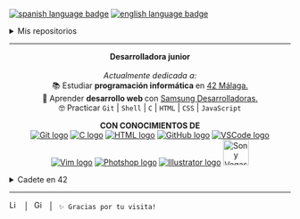 <a href="https://github.com/RossattiSM/RossattiSM/blob/main/README.md"> <img src="https://img.shields.io/badge/lang-es-blue" alt="spanish language badge"></a> <a href="https://github.com/RossattiSM/RossattiSM/blob/main/README.en.md"> <img src="https://img.shields.io/badge/lang-en-blue" alt="english language badge">  </a> <br>

<details>
  <summary>Mis repositorios</summary>

<a href="https://github.com/RossattiSM/42Piscine"> <code>42Piscine</code> </a>: Proyectos realizados en el C Piscine Bootcamp de 42 Málaga. <br>
<a href="https://github.com/RossattiSM/profile-readme-tutorial"> <code>profile-readme-tutorial</code> </a>: Tutorial básico para editar perfiles en Github. <br>
<a href="https://github.com/RossattiSM/Samsung-Desarrolladoras"> <code>Samsung-Desarrolladoras</code> </a>: Proyectos y ejercicios realizados en Samsung Desarrolladoras. <i> (en desarrollo)  </i><br>
<a href="https://github.com/RossattiSM/42Cursus.Libft"> <code>Libft</code> </a>: Mi primer librería en C. <i> (en desarrollo) </i><br>

</details>
<hr>

<p align="center">
  <b>Desarrolladora junior </b><br /><br />
  <i> Actualmente dedicada a: </i> <br />
📚 Estudiar  <b> programación informática  </b> en <a href="https://www.42malaga.com/"> 42 Málaga. </a> <br />
📖 Aprender <b> desarrollo web </b> con <a href="https://www.samsung.com/es/tecnologiaconproposito/samsung-desarrolladoras/"> Samsung Desarrolladoras. </a> <br />
🤓 Practicar <code>Git</code> | <code>Shell</code> | <code>C</code> | <code>HTML</code> | <code>CSS</code> | <code>JavaScript</code> <br />
</p>

<p align="center"> <b> CON CONOCIMIENTOS DE </b> <br />
 <a href="https://git-scm.com/"><img src="https://skillicons.dev/icons?i=git" alt="Git logo" /></a>
<a href="https://www.w3schools.com/c/"><img src="https://skillicons.dev/icons?i=c" alt="C logo" /></a>
<a href="https://www.w3schools.com/html/default.asp"><img src="https://skillicons.dev/icons?i=html" alt="HTML logo" /></a>
<a href="https://github.com/"><img src="https://skillicons.dev/icons?i=github" alt="GitHub logo" /></a>
<a href="https://code.visualstudio.com/"><img src="https://skillicons.dev/icons?i=vscode" alt="VSCode logo" /></a>
<a href="https://www.vim.org/"><img src="https://skillicons.dev/icons?i=vim" alt="Vim logo" /></a>
<a href="https://www.adobe.com/es/products/photoshop.html"><img src="https://skillicons.dev/icons?i=ps" alt="Photshop logo" /></a>
<a href="https://www.adobe.com/es/products/illustrator.html"><img src="https://skillicons.dev/icons?i=ai" alt="Illustrator logo" /></a>
<a href="https://www.vegascreativesoftware.com/es/"><img src="https://i.pinimg.com/originals/e2/f1/4f/e2f14fd81ae695ebae159a8b0ef53fcd.png" alt="Sony Vegas logo" length="46px" width="46px" /></a>
</p>

<details>
  <summary>Cadete en 42</summary>
  <br />
<a href="https://github.com/oakoudad/badge42"><img src="https://badge.mediaplus.ma/black/srossatt?1337Badge=off&UM6P=off" alt="srossatt's 42 stats" /></a>
</details>

<hr>
<a href="https://www.linkedin.com/in/rossattism/"><img src="https://skillicons.dev/icons?i=linkedin" alt="Linkedin Logo" style="width: 16px; height: 16px" /></a> &nbsp | &nbsp
<a href="https://github.com/RossattiSM"><img src="https://skillicons.dev/icons?i=github" alt="GitHub logo" style="width: 16px; height: 16px" /></a>  &nbsp | &nbsp <code>✨ Gracias por tu visita!</code> &nbsp 

